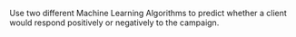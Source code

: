 Use two different Machine Learning Algorithms to predict whether a client would respond positively or negatively to the campaign.
